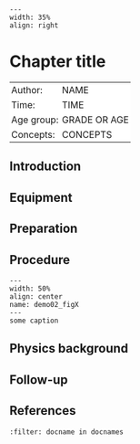 
```{figure} ../figures/open.png
---
width: 35%
align: right
```

# Chapter title

<table style="width: 100%; border-collapse: collapse; border: none;">
    <tr style="background-color: white;">
        <td style="text-align: left; padding: 3px; border: none;">Author:</td>
        <td style="text-align: left; padding: 3px; border: none;">NAME</td>
    </tr>
    <tr style="background-color: white;">
        <td style="text-align: left; padding: 3px; border: none;">Time:</td>
        <td style="text-align: left; padding: 3px; border: none;">TIME</td>
    </tr>
    <tr style="background-color: white;">
        <td style="text-align: left; padding: 3px; border: none;">Age group:</td>
        <td style="text-align: left; padding: 3px; border: none;">GRADE OR AGE</td>
    </tr>
    <tr style="background-color: white;">
        <td style="text-align: left; padding: 3px; border: none;">Concepts:</td>
        <td style="text-align: left; padding: 3px; border: none;">CONCEPTS</td>
    </tr>
</table>


## Introduction

## Equipment

## Preparation

## Procedure

```{figure} demo02_figure2.JPG
---
width: 50%
align: center
name: demo02_figX
---
some caption
```

## Physics background

## Follow-up

## References
```{bibliography}
:filter: docname in docnames
```